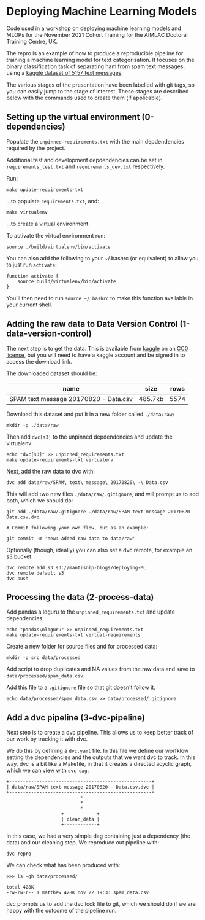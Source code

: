 # Deploying Machine Learning Models

Code used in a workshop on deploying machine learning models and MLOPs for the November 2021 Cohort Training for the AIMLAC Doctoral Training Centre, UK.

The repro is an example of how to produce a reproducible pipeline for training a machine learning model for text categorisation. It focuses on the binary classification task of separating ham from spam text messages, using a [kaggle dataset of 5157 text messages](https://www.kaggle.com/team-ai/spam-text-message-classification).

The various stages of the presentation have been labelled with git tags, so you can easily jump to the stage of interest. These stages are described below with the commands used to create them (if applicable).

## Setting up the virtual environment (0-dependencies)

Populate the `unpinned-requirements.txt` with the main depdendencies required by the project.

Additional test and development depdendencies can be set in `requirements_test.txt` and `requirements_dev.txt` respectively.

Run:

```
make update-requirements-txt
``` 

...to populate `requirements.txt`, and:

```
make virtualenv
```

...to create a virtual environment.

To activate the virtual environment run: 

```
source ./build/virtualenv/bin/activate
```

You can also add the following to your ~/.bashrc (or equivalent) to allow you to just run `activate`:

```
function activate {
    source build/virtualenv/bin/activate
}
```

You'll then need to run `source ~/.bashrc` to make this function available in your current shell.

## Adding the raw data to Data Version Control (1-data-version-control)

The next step is to get the data. This is available from [kaggle](https://www.kaggle.com/team-ai/spam-text-message-classification) on an [CC0 license](https://creativecommons.org/publicdomain/zero/1.0/), but you will need to have a kaggle account and be signed in to access the download link.

The downloaded dataset should be:

|name|size|rows|
|---|---|---|
|SPAM text message 20170820 - Data.csv|485.7kb|5574|

Download this dataset and put it in a new folder called `./data/raw/`

```
mkdir -p ./data/raw
```

Then add `dvc[s3]` to the unpinned depdendencies and update the virtualenv:

```
echo "dvc[s3]" >> unpinned_requirements.txt
make update-requirements-txt virtualenv
```

Next, add the raw data to dvc with:

```
dvc add data/raw/SPAM\ text\ message\ 20170820\ -\ Data.csv
```

This will add two new files `./data/raw/.gitignore`, and will prompt us to add both, which we should do:

```
git add ./data/raw/.gitignore ./data/raw/SPAM text message 20170820 - Data.csv.dvc

# Commit following your own flow, but as an example:

git commit -m 'new: Added raw data to data/raw'
```

Optionally (though, ideally) you can also set a dvc remote, for example an s3 bucket:

```
dvc remote add s3 s3://mantisnlp-blogs/deploying-ML
dvc remote default s3
dvc push
```

## Processing the data (2-process-data)

Add pandas a loguru to the `unpinned_requirements.txt` and update dependencies:

```
echo "pandas\nloguru" >> unpinned_requirements.txt
make update-requirements-txt virtual-requirements
```

Create a new folder for source files and for processed data:

```
mkdir -p src data/processed
```

Add script to drop duplicates and NA values from the raw data and save to `data/processed/spam_data.csv`.

Add this file to a `.gitignore` file so that git doesn't follow it.

```
echo data/processed/spam_data.csv >> data/processed/.gitignore
```

## Add a dvc pipeline (3-dvc-pipeline)

Next step is to create a dvc pipeline. This allows us to keep better track of our work by tracking it with dvc.

We do this by defining a `dvc.yaml` file. In this file we define our worfklow setting the dependencies and the outputs that we want dvc to track. In this way, dvc is a bit like a Makefile, in that it creates a directed acyclic graph, which we can view with `dvc dag`:

```
+----------------------------------------------------+ 
| data/raw/SPAM text message 20170820 - Data.csv.dvc | 
+----------------------------------------------------+ 
                           *                           
                           *                           
                           *                           
                    +------------+                     
                    | clean_data |                     
                    +------------+                     
```

In this case, we had a very simple dag containing just a dependency (the data) and our cleaning step. We reproduce out pipeline with:

```
dvc repro
```

We can check what has been produced with:


```
>>> ls -gh data/processed/

total 428K
-rw-rw-r-- 1 matthew 428K nov 22 19:33 spam_data.csv
```

dvc prompts us to add the dvc.lock file to git, which we should do if we are happy with the outcome of the pipeline run.

